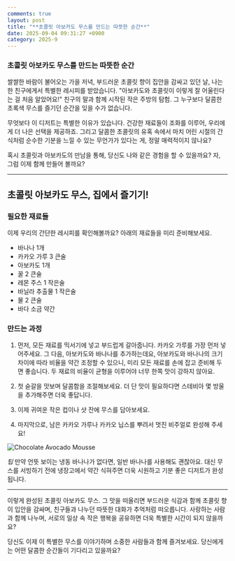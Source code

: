 ```yaml
---
comments: true
layout: post
title: "**초콜릿 아보카도 무스를 만드는 따뜻한 순간**"
date: 2025-09-04 09:31:27 +0900
category: 2025-9
---
```


### **초콜릿 아보카도 무스를 만드는 따뜻한 순간**

쌀쌀한 바람이 불어오는 가을 저녁, 부드러운 초콜릿 향이 집안을 감싸고 있던 날, 나는 한 친구에게서 특별한 레시피를 받았습니다. "아보카도와 초콜릿이 이렇게 잘 어울린다는 걸 처음 알았어요!" 친구의 말과 함께 시작된 작은 주방의 탐험. 그 누구보다 달콤한 초록색 무스를 즐기던 순간을 잊을 수가 없습니다. 

무엇보다 이 디저트는 특별한 이유가 있습니다. 건강한 재료들이 조화를 이루어, 우리에게 더 나은 선택을 제공하죠. 그리고 달콤한 초콜릿의 유혹 속에서 마치 어린 시절의 간식처럼 순수한 기분을 느낄 수 있는 무언가가 있다는 게, 정말 매력적이지 않나요? 

혹시 초콜릿과 아보카도의 만남을 통해, 당신도 나와 같은 경험을 할 수 있을까요? 자, 그럼 이제 함께 만들어 볼까요?

---

## **초콜릿 아보카도 무스, 집에서 즐기기!**

### **필요한 재료들**

이제 우리의 간단한 레시피를 확인해볼까요? 아래의 재료들을 미리 준비해보세요.

- 바나나 1개
- 카카오 가루 3 큰술
- 아보카도 1개
- 꿀 2 큰술
- 레몬 주스 1 작은술
- 바닐라 추출물 1 작은술
- 물 2 큰술
- 바다 소금 약간

### **만드는 과정**

1. 먼저, 모든 재료를 믹서기에 넣고 부드럽게 갈아줍니다. 카카오 가루를 가장 먼저 넣어주세요. 그 다음, 아보카도와 바나나를 추가하는데요, 아보카도와 바나나의 크기 차이에 따라 비율을 약간 조정할 수 있으니, 미리 모든 재료를 손에 잡고 준비해 두면 좋습니다. 두 재료의 비율이 균형을 이루어야 너무 한쪽 맛이 강하지 않아요.
   
2. 첫 숟갈을 맛보며 달콤함을 조절해보세요. 더 단 맛이 필요하다면 스테비아 몇 방울을 추가해주면 더욱 좋답니다.

3. 이제 귀여운 작은 컵이나 샷 잔에 무스를 담아보세요. 

4. 마지막으로, 남은 카카오 가루나 카카오 닙스를 뿌려서 멋진 비주얼로 완성해 주세요!

![Chocolate Avocado Mousse](https://www.themealdb.com/images/media/meals/uttuxy1511382180.jpg)

*팁* 만약 언뜻 보이는 냉동 바나나가 없다면, 일반 바나나를 사용해도 괜찮아요. 대신 무스를 서빙하기 전에 냉장고에서 약간 식혀주면 더욱 시원하고 기분 좋은 디저트가 완성됩니다.

---

이렇게 완성된 초콜릿 아보카도 무스. 그 맛을 떠올리면 부드러운 식감과 함께 초콜릿 향이 입안을 감싸며, 친구들과 나누던 따뜻한 대화가 추억처럼 떠오릅니다. 사랑하는 사람과 함께 나누며, 서로의 일상 속 작은 행복을 공유하면 더욱 특별한 시간이 되지 않을까요? 

당신도 이제 이 특별한 무스를 이야기하며 소중한 사람들과 함께 즐겨보세요. 당신에게는 어떤 달콤한 순간들이 기다리고 있을까요?